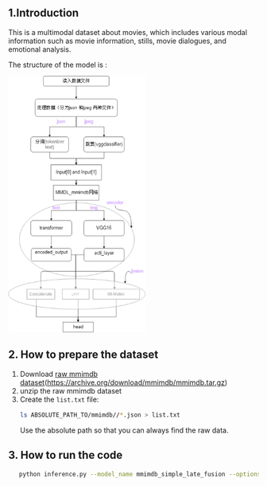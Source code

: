 ## 1.Introduction
This is a multimodal dataset about movies, which includes various modal information such as movie information, stills, movie dialogues, and emotional analysis.

The structure of the model is :

<img src = "../../figures/mmimdb.png" width = 55%>

## 2. How to prepare the dataset
1. Download [raw mmimdb dataset](https://archive.org/download/mmimdb/mmimdb.tar.gz)(https://archive.org/download/mmimdb/mmimdb.tar.gz)
2. unzip the raw mmimdb dataset
3. Create the `list.txt` file: 
   ```bash
   ls ABSOLUTE_PATH_TO/mmimdb//*.json > list.txt
   ```
   Use the absolute path so that you can always find the raw data.
## 3. How to run the code
```bash
   python inference.py --model_name mmimdb_simple_late_fusion --options encoder/fusion/head/normal
```
